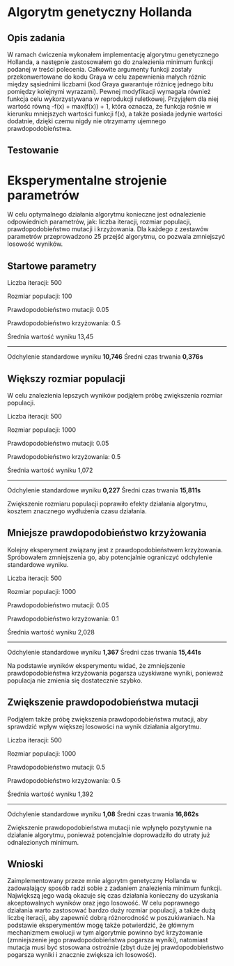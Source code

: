 # Algorytm genetyczny Hollanda
## Opis zadania
W ramach ćwiczenia wykonałem implementację algorytmu genetycznego
Hollanda, a następnie zastosowałem go do znalezienia minimum funkcji
podanej w treści polecenia. Całkowite argumenty funkcji zostały
przekonwertowane do kodu Graya w celu zapewnienia małych różnic między
sąsiednimi liczbami (kod Graya gwarantuje różnicę jednego bitu pomiędzy
kolejnymi wyrazami). Pewnej modyfikacji wymagała również funkcja celu
wykorzystywana w reprodukcji ruletkowej. Przyjąłem dla niej wartość
równą -f(x) + max(f(x)) + 1, która oznacza, że funkcja rośnie w kierunku
mniejszych wartości funkcji f(x), a także posiada jedynie wartości
dodatnie, dzięki czemu nigdy nie otrzymamy ujemnego prawdopodobieństwa.

## Testowanie
Eksperymentalne strojenie parametrów
====================================

W celu optymalnego działania algorytmu konieczne jest odnalezienie
odpowiednich parametrów, jak: liczba iteracji, rozmiar populacji,
prawdopodobieństwo mutacji i krzyżowania. Dla każdego z zestawów
parametrów przeprowadzono 25 przejść algorytmu, co pozwala zmniejszyć
losowość wyników.

Startowe parametry
------------------

Liczba iteracji: 500

Rozmiar populacji: 100

Prawdopodobieństwo mutacji: 0.05

Prawdopodobieństwo krzyżowania: 0.5

  Średnia wartość wyniku          13,45
  ------------------------------- ------------
  Odchylenie standardowe wyniku   **10,746**
  Średni czas trwania             **0,376s**

Większy rozmiar populacji
-------------------------

W celu znalezienia lepszych wyników podjąłem próbę zwiększenia rozmiar
populacji.

Liczba iteracji: 500

Rozmiar populacji: 1000

Prawdopodobieństwo mutacji: 0.05

Prawdopodobieństwo krzyżowania: 0.5

  Średnia wartość wyniku          1,072
  ------------------------------- -------------
  Odchylenie standardowe wyniku   **0,227**
  Średni czas trwania             **15,811s**

Zwiększenie rozmiaru populacji poprawiło efekty działania algorytmu,
kosztem znacznego wydłużenia czasu działania.

Mniejsze prawdopodobieństwo krzyżowania
---------------------------------------

Kolejny eksperyment związany jest z prawdopodobieństwem krzyżowania.
Spróbowałem zmniejszenia go, aby potencjalnie ograniczyć odchylenie
standardowe wyniku.

Liczba iteracji: 500

Rozmiar populacji: 1000

Prawdopodobieństwo mutacji: 0.05

Prawdopodobieństwo krzyżowania: 0.1

  Średnia wartość wyniku          2,028
  ------------------------------- -------------
  Odchylenie standardowe wyniku   **1,367**
  Średni czas trwania             **15,441s**

Na podstawie wyników eksperymentu widać, że zmniejszenie
prawdopodobieństwa krzyżowania pogarsza uzyskiwane wyniki, ponieważ
populacja nie zmienia się dostatecznie szybko.

Zwiększenie prawdopodobieństwa mutacji
--------------------------------------

Podjąłem także próbę zwiększenia prawdopodobieństwa mutacji, aby
sprawdzić wpływ większej losowości na wynik działania algorytmu.

Liczba iteracji: 500

Rozmiar populacji: 1000

Prawdopodobieństwo mutacji: 0.5

Prawdopodobieństwo krzyżowania: 0.5

  Średnia wartość wyniku          1,392
  ------------------------------- -------------
  Odchylenie standardowe wyniku   **1,08**
  Średni czas trwania             **16,862s**

Zwiększenie prawdopodobieństwa mutacji nie wpłynęło pozytywnie na
działanie algorytmu, ponieważ potencjalnie doprowadziło do utraty już
odnalezionych minimum.

## Wnioski
Zaimplementowany przeze mnie algorytm genetyczny Hollanda w zadowalający
sposób radzi sobie
z zadaniem znalezienia minimum funkcji. Największą jego wadą okazuje się
czas działania konieczny do uzyskania akceptowalnych wyników oraz jego
losowość. W celu poprawnego działania warto zastosować bardzo duży
rozmiar populacji, a także dużą liczbę iteracji, aby zapewnić dobrą
różnorodność w poszukiwaniach. Na podstawie eksperymentów mogę także
potwierdzić, że głównym mechanizmem ewolucji w tym algorytmie powinno
być krzyżowanie (zmniejszenie jego prawdopodobieństwa pogarsza wyniki),
natomiast mutacja musi być stosowana ostrożnie (zbyt duże jej
prawdopodobieństwo pogarsza wyniki i znacznie zwiększa ich losowość).
